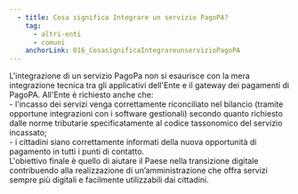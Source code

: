 ```yaml
---
  - title: Cosa significa Integrare un servizio PagoPA?
    tag:
      - altri-enti
      - comuni
    anchorLink: 016_CosasignificaIntegrareunservizioPagoPA
---
```


L'integrazione di un servizio PagoPa non si esaurisce con la mera integrazione tecnica tra gli applicativi dell'Ente e il gateway dei pagamenti di PagoPA. All'Ente è richiesto anche che:<br>- l'incasso dei servizi venga correttamente riconciliato nel bilancio (tramite opportune integrazioni con i software gestionali) secondo quanto richiesto dalle norme tributarie specificatamente al codice tassonomico del servizio incassato; <br>- i cittadini siano correttamente informati della nuova opportunità di pagamento in tutti i punti di contatto.<br>L'obiettivo finale è quello di aiutare il Paese nella transizione digitale contribuendo alla realizzazione di un’amministrazione che offra servizi sempre più digitali e facilmente utilizzabili dai cittadini.
